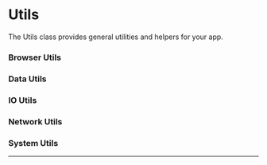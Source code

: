 # Utils

The Utils class provides general utilities and helpers for your app.

### Browser Utils

### Data Utils

### IO Utils

### Network Utils

### System Utils

---
